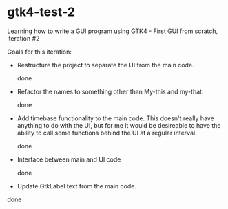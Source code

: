 # gtk4-test-2
Learning how to write a GUI program using GTK4 - First GUI from scratch,
iteration #2

Goals for this iteration:
- Restructure the project to separate the UI from the main code.

  done

- Refactor the names to something other than My-this and my-that.

  done

- Add timebase functionality to the main code. This doesn't really have
anything to do with the UI, but for me it would be desireable to have
the ability to call some functions behind the UI at a regular interval.

  done

- Interface between main and UI code

  done

 - Update GtkLabel text from the main code.

  done

